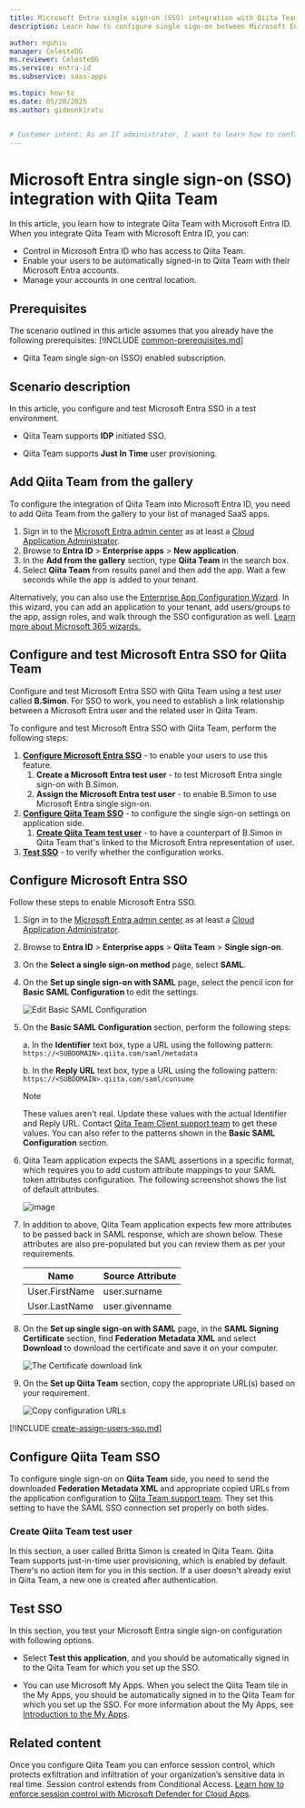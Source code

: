 ```yaml
---
title: Microsoft Entra single sign-on (SSO) integration with Qiita Team
description: Learn how to configure single sign-on between Microsoft Entra ID and Qiita Team.

author: nguhiu
manager: CelesteDG
ms.reviewer: CelesteDG
ms.service: entra-id
ms.subservice: saas-apps

ms.topic: how-to
ms.date: 05/20/2025
ms.author: gideonkiratu


# Customer intent: As an IT administrator, I want to learn how to configure single sign-on between Microsoft Entra ID and Qiita Team so that I can control who has access to Qiita Team, enable automatic sign-in with Microsoft Entra accounts, and manage my accounts in one central location.
---
```


# Microsoft Entra single sign-on (SSO) integration with Qiita Team

In this article,  you learn how to integrate Qiita Team with Microsoft Entra ID. When you integrate Qiita Team with Microsoft Entra ID, you can:

* Control in Microsoft Entra ID who has access to Qiita Team.
* Enable your users to be automatically signed-in to Qiita Team with their Microsoft Entra accounts.
* Manage your accounts in one central location.

## Prerequisites
The scenario outlined in this article assumes that you already have the following prerequisites:
[!INCLUDE [common-prerequisites.md](~/identity/saas-apps/includes/common-prerequisites.md)]
* Qiita Team single sign-on (SSO) enabled subscription.

## Scenario description

In this article,  you configure and test Microsoft Entra SSO in a test environment.

* Qiita Team supports **IDP** initiated SSO.

* Qiita Team supports **Just In Time** user provisioning.

## Add Qiita Team from the gallery

To configure the integration of Qiita Team into Microsoft Entra ID, you need to add Qiita Team from the gallery to your list of managed SaaS apps.

1. Sign in to the [Microsoft Entra admin center](https://entra.microsoft.com) as at least a [Cloud Application Administrator](~/identity/role-based-access-control/permissions-reference.md#cloud-application-administrator).
1. Browse to **Entra ID** > **Enterprise apps** > **New application**.
1. In the **Add from the gallery** section, type **Qiita Team** in the search box.
1. Select **Qiita Team** from results panel and then add the app. Wait a few seconds while the app is added to your tenant.

 Alternatively, you can also use the [Enterprise App Configuration Wizard](https://portal.office.com/AdminPortal/home?Q=Docs#/azureadappintegration). In this wizard, you can add an application to your tenant, add users/groups to the app, assign roles, and walk through the SSO configuration as well. [Learn more about Microsoft 365 wizards.](/microsoft-365/admin/misc/azure-ad-setup-guides)

<a name='configure-and-test-azure-ad-sso-for-qiita-team'></a>

## Configure and test Microsoft Entra SSO for Qiita Team

Configure and test Microsoft Entra SSO with Qiita Team using a test user called **B.Simon**. For SSO to work, you need to establish a link relationship between a Microsoft Entra user and the related user in Qiita Team.

To configure and test Microsoft Entra SSO with Qiita Team, perform the following steps:

1. **[Configure Microsoft Entra SSO](#configure-azure-ad-sso)** - to enable your users to use this feature.
    1. **Create a Microsoft Entra test user** - to test Microsoft Entra single sign-on with B.Simon.
    1. **Assign the Microsoft Entra test user** - to enable B.Simon to use Microsoft Entra single sign-on.
1. **[Configure Qiita Team SSO](#configure-qiita-team-sso)** - to configure the single sign-on settings on application side.
    1. **[Create Qiita Team test user](#create-qiita-team-test-user)** - to have a counterpart of B.Simon in Qiita Team that's linked to the Microsoft Entra representation of user.
1. **[Test SSO](#test-sso)** - to verify whether the configuration works.

<a name='configure-azure-ad-sso'></a>

## Configure Microsoft Entra SSO

Follow these steps to enable Microsoft Entra SSO.

1. Sign in to the [Microsoft Entra admin center](https://entra.microsoft.com) as at least a [Cloud Application Administrator](~/identity/role-based-access-control/permissions-reference.md#cloud-application-administrator).
1. Browse to **Entra ID** > **Enterprise apps** > **Qiita Team** > **Single sign-on**.
1. On the **Select a single sign-on method** page, select **SAML**.
1. On the **Set up single sign-on with SAML** page, select the pencil icon for **Basic SAML Configuration** to edit the settings.

   ![Edit Basic SAML Configuration](common/edit-urls.png)

1. On the **Basic SAML Configuration** section, perform the following steps:

    a. In the **Identifier** text box, type a URL using the following pattern:
    `https://<SUBDOMAIN>.qiita.com/saml/metadata`

    b. In the **Reply URL** text box, type a URL using the following pattern:
    `https://<SUBDOMAIN>.qiita.com/saml/consume`

	> [!NOTE]
	> These values aren't real. Update these values with the actual Identifier and Reply URL. Contact [Qiita Team Client support team](mailto:engineers+team@qiita.com) to get these values. You can also refer to the patterns shown in the **Basic SAML Configuration** section.

1. Qiita Team application expects the SAML assertions in a specific format, which requires you to add custom attribute mappings to your SAML token attributes configuration. The following screenshot shows the list of default attributes.

    ![image](common/default-attributes.png)

1. In addition to above, Qiita Team application expects few more attributes to be passed back in SAML response, which are shown below. These attributes are also pre-populated but you can review them as per your requirements.

    | Name | Source Attribute|
    | ------------ | --------- |
    | User.FirstName | user.surname |
    | User.LastName | user.givenname |    

1. On the **Set up single sign-on with SAML** page, in the **SAML Signing Certificate** section,  find **Federation Metadata XML** and select **Download** to download the certificate and save it on your computer.

	![The Certificate download link](common/metadataxml.png)

1. On the **Set up Qiita Team** section, copy the appropriate URL(s) based on your requirement.

	![Copy configuration URLs](common/copy-configuration-urls.png)

<a name='create-an-azure-ad-test-user'></a>

[!INCLUDE [create-assign-users-sso.md](~/identity/saas-apps/includes/create-assign-users-sso.md)]

## Configure Qiita Team SSO

To configure single sign-on on **Qiita Team** side, you need to send the downloaded **Federation Metadata XML** and appropriate copied URLs from the application configuration to [Qiita Team support team](mailto:engineers+team@qiita.com). They set this setting to have the SAML SSO connection set properly on both sides.

### Create Qiita Team test user

In this section, a user called Britta Simon is created in Qiita Team. Qiita Team supports just-in-time user provisioning, which is enabled by default. There's no action item for you in this section. If a user doesn't already exist in Qiita Team, a new one is created after authentication.

## Test SSO 

In this section, you test your Microsoft Entra single sign-on configuration with following options.

* Select **Test this application**, and you should be automatically signed in to the Qiita Team for which you set up the SSO.

* You can use Microsoft My Apps. When you select the Qiita Team tile in the My Apps, you should be automatically signed in to the Qiita Team for which you set up the SSO. For more information about the My Apps, see [Introduction to the My Apps](https://support.microsoft.com/account-billing/sign-in-and-start-apps-from-the-my-apps-portal-2f3b1bae-0e5a-4a86-a33e-876fbd2a4510).

## Related content

Once you configure Qiita Team you can enforce session control, which protects exfiltration and infiltration of your organization’s sensitive data in real time. Session control extends from Conditional Access. [Learn how to enforce session control with Microsoft Defender for Cloud Apps](/cloud-app-security/proxy-deployment-aad).
